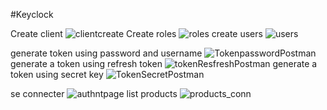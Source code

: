 
#Keyclock

Create client
![clientcreate](https://user-images.githubusercontent.com/22898939/206066168-f92ca077-8e4b-4e36-af79-58fce3496bfa.JPG)
Create roles
![roles](https://user-images.githubusercontent.com/22898939/206066170-910bf029-73c0-4410-88f1-bd7fa0821b53.JPG)
create users
![users](https://user-images.githubusercontent.com/22898939/206066172-1342ec79-0d6e-46e1-9646-efea164044f8.JPG)

generate token using password and username
![TokenpasswordPostman](https://user-images.githubusercontent.com/22898939/206048536-40e2aa60-f0d4-4493-8272-1ee0d81a5794.JPG)
generate a token using refresh token
![tokenResfreshPostman](https://user-images.githubusercontent.com/22898939/206048538-14e6360f-7bca-4ace-ba9f-28f28f3996a2.JPG)
generate a token using secret key
![TokenSecretPostman](https://user-images.githubusercontent.com/22898939/206048540-5962c809-a3fa-44f2-a187-c445aa552191.JPG)

se connecter
![authntpage](https://user-images.githubusercontent.com/22898939/206066212-b7cd9db3-7379-4d6c-b3f2-c9a8798515d2.JPG)
list products
![products_conn](https://user-images.githubusercontent.com/22898939/206066207-a4488a73-3bc6-4631-8f1d-8dc1f3403f5d.JPG)
